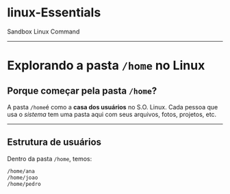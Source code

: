 # linux-Essentials
Sandbox Linux Command

---

# Explorando a pasta `/home` no Linux

## Porque começar pela pasta `/home`?
A pasta `/home`é como a **casa dos usuários** no S.O. Linux.
Cada pessoa que usa o *sistema* tem uma pasta aqui com seus arquivos, fotos, projetos, etc.

---

## Estrutura de usuários
Dentro da pasta `/home`, temos:

```bash
/home/ana
/home/joao
/home/pedro
